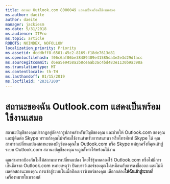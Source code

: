 ```yaml
---
title: สถานะ Outlook.com 8000049 แสดงเป็นพร้อมใช้งานเสมอ
ms.author: daeite
author: daeite
manager: jackiesm
ms.date: 5/31/2018
ms.audience: ITPro
ms.topic: article
ROBOTS: NOINDEX, NOFOLLOW
localization_priority: Priority
ms.assetid: dcddbff8-6501-45c2-8169-f18de7613d81
ms.openlocfilehash: f06c6af06be38489489e41585da3e2e3d29dfacc
ms.sourcegitcommit: d6ea5e9458a2b8ceaab3ac4bd483e1130b9a398a
ms.translationtype: MT
ms.contentlocale: th-TH
ms.lasthandoff: 01/15/2019
ms.locfileid: "28317200"
---
```

# <a name="my-outlookcom-status-always-shows-as-available"></a>สถานะของฉัน Outlook.com แสดงเป็นพร้อมใช้งานเสมอ

สถานะบัญชีของคุณปรากฏอยู่ถัดจากรูปภาพสำหรับบัญชีของคุณ และช่วยให้ Outlook.com ของคุณ และผู้ติดต่อ Skype ทราบถ้าคุณไม่พร้อมใช้งานสำหรับการสนทนา หรือโทรศัพท์ Skype ได้ คุณสามารถเปลี่ยนแปลงสถานะของบัญชีของคุณใน Outlook.com หรือ Skype แต่ทุกครั้งที่คุณเข้าสู่ระบบ Outlook.com สถานะบัญชีของคุณจะถูกตั้งค่าให้พร้อมใช้งาน
  
คุณสามารถป้องกันไม่ให้สถานะการเปลี่ยนแปลง โดยใช้รุ่นทดลองใช้ Outlook.com หรือไม่มีการเซ็นชื่อจาก Outlook.com หมายเหตุว่า ปิดเบราว์เซอร์ของคุณไม่เหมือนกับการลงชื่อออก และไม่มีผลต่อสถานะของคุณ การเข้าสู่ระบบในเมื่อปิดเบราว์เซอร์ของคุณ เลือกกล่อง**ให้ฉันเข้าสู่ระบบ**ที่เครื่องหมายในพรอมต์ 
  

